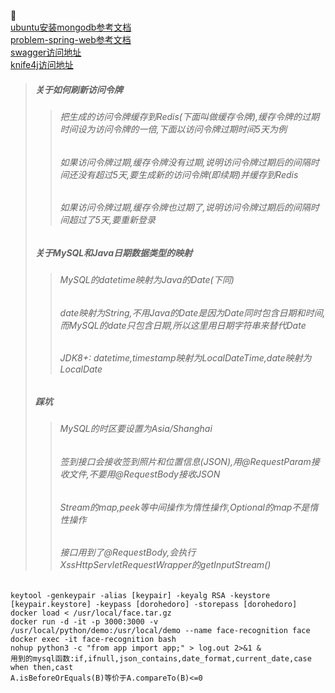 :beers:  
[ubuntu安装mongodb参考文档](https://www.mongodb.com/docs/manual/tutorial/install-mongodb-on-ubuntu)  
[problem-spring-web参考文档](https://github.com/zalando/problem-spring-web/tree/main/problem-spring-web)  
[swagger访问地址](http://localhost:30000/oa/swagger-ui.html)  
[knife4j访问地址](http://localhost:30000/oa/doc.html)
> ##### 关于如何刷新访问令牌
>> ###### 把生成的访问令牌缓存到Redis(下面叫做缓存令牌),缓存令牌的过期时间设为访问令牌的一倍,下面以访问令牌过期时间5天为例
>> ###### 如果访问令牌过期,缓存令牌没有过期,说明访问令牌过期后的间隔时间还没有超过5天,要生成新的访问令牌(即续期)并缓存到Redis
>> ###### 如果访问令牌过期,缓存令牌也过期了,说明访问令牌过期后的间隔时间超过了5天,要重新登录
> ##### 关于MySQL和Java日期数据类型的映射
>> ###### MySQL的datetime映射为Java的Date(下同)
>> ###### date映射为String,不用Java的Date是因为Date同时包含日期和时间,而MySQL的date只包含日期,所以这里用日期字符串来替代Date
>> ###### JDK8+: datetime,timestamp映射为LocalDateTime,date映射为LocalDate
> ##### 踩坑
>> ###### MySQL的时区要设置为Asia/Shanghai
>> ###### 签到接口会接收签到照片和位置信息(JSON),用@RequestParam接收文件,不要用@RequestBody接收JSON
>> ###### Stream的map,peek等中间操作为惰性操作,Optional的map不是惰性操作
>> ###### 接口用到了@RequestBody,会执行XssHttpServletRequestWrapper的getInputStream()
`keytool -genkeypair -alias [keypair] -keyalg RSA -keystore [keypair.keystore] -keypass [dorohedoro] -storepass [dorohedoro]`  
`docker load < /usr/local/face.tar.gz`  
`docker run -d -it -p 3000:3000 -v /usr/local/python/demo:/usr/local/demo --name face-recognition face`  
`docker exec -it face-recognition bash`  
`nohup python3 -c "from app import app;" > log.out 2>&1 &`  
`用到的mysql函数:if,ifnull,json_contains,date_format,current_date,case when then,cast`  
`A.isBeforeOrEquals(B)等价于A.compareTo(B)<=0`
